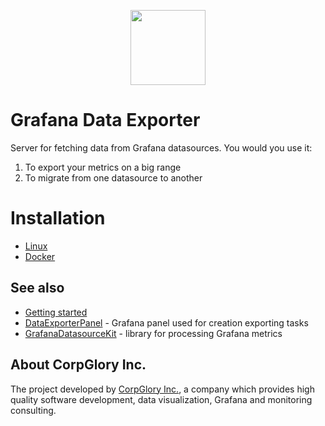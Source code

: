 <p align="center">
  <img width="auto" align="middle" height="120px" src="https://user-images.githubusercontent.com/22073083/47374103-d42f4780-d6f5-11e8-85d3-287855707512.png">
</p>

# Grafana Data Exporter

Server for fetching data from Grafana datasources. You would you use it:
1) To export your metrics on a big range 
2) To migrate from one datasource to another

# Installation

* [Linux](https://github.com/CorpGlory/grafana-data-exporter/wiki/Getting-Started-Linux)
* [Docker](https://github.com/CorpGlory/grafana-data-exporter/wiki/Getting-Started-Docker)

## See also

* [Getting started](https://github.com/CorpGlory/grafana-data-exporter-panel/wiki)
* [DataExporterPanel](https://github.com/CorpGlory/grafana-data-exporter-panel) - Grafana panel used for creation exporting tasks
* [GrafanaDatasourceKit](https://github.com/CorpGlory/grafana-datasource-kit) - library for processing Grafana metrics


## About CorpGlory Inc.
The project developed by [CorpGlory Inc.](https://corpglory.com/), a company which provides high quality software development, data visualization, Grafana and monitoring consulting.
